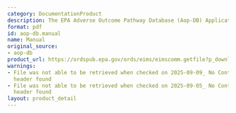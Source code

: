 ```yaml
---
category: DocumentationProduct
description: The EPA Adverse Outcome Pathway Database (Aop-DB) Application User Manual
format: pdf
id: aop-db.manual
name: Manual
original_source:
- aop-db
product_url: https://ordspub.epa.gov/ords/eims/eimscomm.getfile?p_download_id=543383
warnings:
- File was not able to be retrieved when checked on 2025-09-09_ No Content-Length
  header found
- File was not able to be retrieved when checked on 2025-09-05_ No Content-Length
  header found
layout: product_detail
---
```

